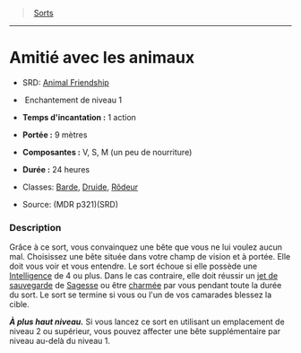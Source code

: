 ﻿---
!Spell
Family: SpellHD
Level: 1
Type: Enchantement
CastingTime: 1 action
Range: 9 mètres
Components: V, S, M (un peu de nourriture)
Duration: 24 heures
Classes: '[Barde](hd_bard.md), [Druide](hd_druid.md), [Rôdeur](hd_ranger.md)'
Id: spells_hd.md#amitié-avec-les-animaux
ParentLink: spells_hd.md#sorts
Name: Amitié avec les animaux
ParentName: Sorts
NameLevel: 1
AltName: '[Animal Friendship](srd_spells_animal_friendship.md)'
Source: (MDR p321)(SRD)
Attributes: {}
---
> [Sorts](hd_spells.md)

---

# Amitié avec les animaux

- SRD: [Animal Friendship](srd_spells_animal_friendship.md)

-  Enchantement de niveau 1

- **Temps d'incantation :** 1 action

- **Portée :** 9 mètres

- **Composantes :** V, S, M (un peu de nourriture)

- **Durée :** 24 heures

- Classes: [Barde](hd_bard.md), [Druide](hd_druid.md), [Rôdeur](hd_ranger.md)

- Source: (MDR p321)(SRD)

### Description

Grâce à ce sort, vous convainquez une bête que vous ne lui voulez aucun mal. Choisissez une bête située dans votre champ de vision et à portée. Elle doit vous voir et vous entendre. Le sort échoue si elle possède une [Intelligence](hd_abilities_intelligence.md) de 4 ou plus. Dans le cas contraire, elle doit réussir un [jet de sauvegarde](hd_abilities_jets_de_sauvegarde.md) de [Sagesse](hd_abilities_wisdom.md) ou être [charmée](hd_conditions_charme.md) par vous pendant toute la durée du sort. Le sort se termine si vous ou l'un de vos camarades blessez la cible.

**_À plus haut niveau._** Si vous lancez ce sort en utilisant un emplacement de niveau 2 ou supérieur, vous pouvez affecter une bête supplémentaire par niveau au-delà du niveau 1.

